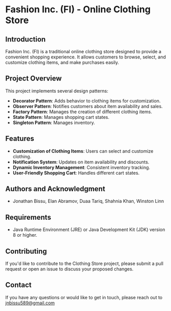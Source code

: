 # Fashion Inc. (FI) - Online Clothing Store

## Introduction
Fashion Inc. (FI) is a traditional online clothing store designed to provide a convenient shopping experience. It allows customers to browse, select, and customize clothing items, and make purchases easily.

## Project Overview
This project implements several design patterns:

- **Decorator Pattern**: Adds behavior to clothing items for customization.
- **Observer Pattern**: Notifies customers about item availability and sales.
- **Factory Pattern**: Manages the creation of different clothing items.
- **State Pattern**: Manages shopping cart states.
- **Singleton Pattern**: Manages inventory.

## Features
- **Customization of Clothing Items**: Users can select and customize clothing.
- **Notification System**: Updates on item availability and discounts.
- **Dynamic Inventory Management**: Consistent inventory tracking.
- **User-Friendly Shopping Cart**: Handles different cart states.


## Authors and Acknowledgment
- Jonathan Bissu, Elan Abramov, Duaa Tariq, Shahnia Khan, Winston Linn

## Requirements
- Java Runtime Environment (JRE) or Java Development Kit (JDK) version 8 or higher.

## Contributing
If you'd like to contribute to the Clothing Store project, please submit a pull request or open an issue to discuss your proposed changes.

## Contact
If you have any questions or would like to get in touch, please reach out to jnbissu589@gmail.com
